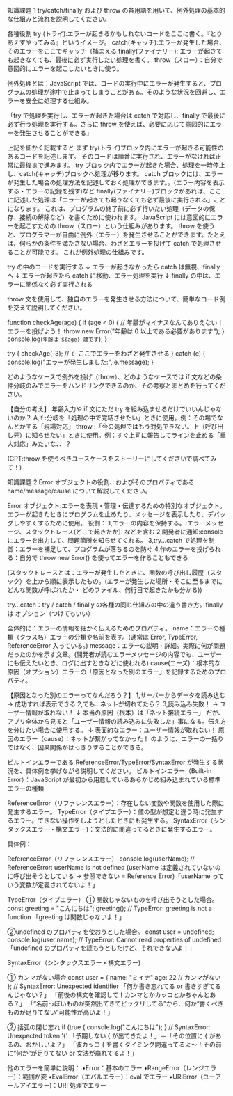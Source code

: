 知識課題 1
try/catch/finally および throw の各用語を用いて、例外処理の基本的な仕組みと流れを説明してください。

各種役割
try (トライ):エラーが起きるかもしれないコードをここに書く。『とりあえずやってみる』というイメージ。
catch(キャッチ):エラーが発生した場合、そのエラーをここでキャッチ（捕まえる
finally(ファイナリー): エラーが起きても起きなくても、最後に必ず実行したい処理を書く。
throw（スロー）：自分で意図的にエラーを起こしたいときに使う。

例外処理とは：JavaScript では、コードの実行中にエラーが発生すると、プログラムの処理が途中で止まってしまうことがある。そのような状況を回避し、エラーを安全に処理する仕組み。

「try で処理を実行し、エラーが起きた場合は catch で対応し、finally で最後に必ず行う処理を実行する。さらに throw を使えば、必要に応じて意図的にエラーを発生させることができる」

上記を細かく記載すると
まず try(トライ)ブロック内にエラーが起きる可能性のあるコードを記述します。
そのコードは順番に実行され、エラーがなければ正常に最後まで進みます。
try ブロック内でエラーが起きた場合、処理を一時停止し、catch(キャッチ)ブロックへ処理が移ります。
catch ブロックには、エラーが発生した場合の処理方法を記述しておく処理ができます。。(エラー内容を表示する・エラーの記録を残す)など
finally(ファイナリー)ブロックがあれば、ここに記述した処理は「エラーが起きても起きなくても必ず最後に実行される」ことになります。
これは、プログラムの終了前に必ず行いたい処理（データの保存、接続の解除など）を書くために使われます。
JavaScript には意図的にエラーを起こすための throw（スロー）という仕組みがあります。
throw を使うと、プログラマーが自由に例外（エラー）を発生させることができます。たとえば、何らかの条件を満たさない場合、わざとエラーを投げて catch で処理させることが可能です。
これが例外処理の仕組みです。

try の中のコードを実行する
↓
エラーが起きなかったら catch は無視、finally へ
↓
エラーが起きたら catch に移動、エラー処理を実行
↓
finally の中は、エラーに関係なく必ず実行される

throw 文を使用して、独自のエラーを発生させる方法について、簡単なコード例を交えて説明してください。

function checkAge(age) {
if (age < 0) {
// 年齢がマイナスなんてありえない！エラーを投げよう！
throw new Error("年齢は 0 以上である必要があります");
}
console.log(`年齢は ${age} 歳です`);
}

try {
checkAge(-3); // ← ここでエラーをわざと発生させる
} catch (e) {
console.log("エラーが発生しました:", e.message);
}

どのようなケースで例外を投げ（throw）、どのようなケースでは if 文などの条件分岐のみでエラーをハンドリングできるのか、その考察とまとめを行ってください。

【自分の考え】
年齢入力や if 文にただ try を組み込ませるだけでいいんじゃないのか？
A,if :分岐を「処理の中で完結させたい」ときに使用。例：その場でなんとかする「現場対応」
throw :「今の処理ではもう対処できない。上（呼び出し元）に知らせたい」ときに使用。例：すぐ上司に報告してラインを止める「重大対応」みたいな、、？

(GPT:throw を使うべきユースケースをストーリーにしてくださいで調べてみて！)

知識課題 2
Error オブジェクトの役割、およびそのプロパティである name/message/cause について解説してください。

Error オブジェクト:エラーを表現・管理・伝達するための特別なオブジェクト。
エラーが起きたときにプログラムを止めたり、メッセージを表示したり、デバッグしやすくするために使用。
役割：
1,エラーの内容を保持する。:エラーメッセージ、スタックトレース(どこで起きたか）などを含む
2,開発者に通知:console にエラーを出力して、問題箇所を知らせてくれる。
3,try...catch で処理を制御：エラーを補足して、プログラムが落ちるのを防ぐ
4,作のエラーを投げられる：自分で throw new Error() を使ってエラーを作ることもできる

(スタックトレースとは：エラーが発生したときに、関数の呼び出し履歴（スタック）を上から順に表示したもの。(エラーが発生した場所・そこに至るまでにどんな関数が呼ばれたか・ どのファイル、何行目で起きたかも分かる))

try...catch：try / catch / finally の各種の同じ仕組みの中の違う書き方。finally は オプション（つけてもいい）

全体的に：エラーの情報を細かく伝えるためのプロパティ。
name：エラーの種類（クラス名）エラーの分類や名前を表す。(通常は Error, TypeError, ReferenceError 入っている。)
message：エラーの説明・詳細。実際に何が問題だったのかを示す文章。(開発者が読むエラーメッセージの内容でも、ユーザーにも伝えたいとき、ログに出すときなどに使われる)
cause(コーズ)：根本的な原因（オプション）エラーの「原因となった別のエラー」を記録するためのプロパティ。

【原因となった別のエラーってなんだろう？】
1,サーバーからデータを読み込む → 成功すれば表示できる
2,でも…ネットが切れてたら？
3,読み込み失敗！ → ユーザー情報が取れない！
↓
本当の原因（根本）は「ネット接続エラー」
だが、アプリ全体から見ると「ユーザー情報の読み込みに失敗した」事になる。伝え方を分けたい場合に使用する。
↓
表面的なエラー：ユーザー情報が取れない！
原因のエラー（cause）：ネットが繋がってなかった！
のように、エラーの一括りではなく、因果関係がはっきりすることができる。

ビルトインエラーである ReferenceError/TypeError/SyntaxError が発生する状況を、具体例を挙げながら説明してください。
ビルトインエラー（Built-in Error）：JavaScript が最初から用意しているあらかじめ組み込まれている標準エラーの種類

ReferenceError（リファレンスエラー）：存在しない変数や関数を使用した際に発生するエラー。
TypeError（タイプエラー）：値の型が想定と違う時に発生するエラー。できない操作をしようとしたときにも発生する。
SyntaxError（シンタックスエラー・構文エラー)：文法的に間違ってるときに発生するエラー。

具体例：

ReferenceError（リファレンスエラー）
console.log(userName); // ReferenceError: userName is not defined
(userName は定義されていないのに呼び出そうとしている → 参照できない = Reference Error)「userName っていう変数が定義されてないよ！」

TypeError（タイプエラー）
① 関数じゃないものを呼び出そうとした場合。
const greeting = "こんにちは";
greeting(); // TypeError: greeting is not a function
「greeting は関数じゃないよ！」

②undefined のプロパティを使おうとした場合。
const user = undefined;
console.log(user.name); // TypeError: Cannot read properties of undefined
「undefined のプロパティを読もうとしたけど、それできないよ！」

SyntaxError（シンタックスエラー・構文エラー)

① カンマがない場合
const user = {
name: "ミイナ"
age: 22 // カンマがない
}; // SyntaxError: Unexpected identifier
「何か書き忘れてる or 書きすぎてるんじゃない？」
「前後の構文を確認して！カンマとかカッコとかちゃんとある？」
「“名前っぽいものが突然出てきてビックリしてる”から、何か“書くべきものが足りてない”可能性が高いよ！」

② 括弧の閉じ忘れ
if (true {
console.log("こんにちは");
}
// SyntaxError: Unexpected token '{'
「予期しない { が出てきたよ！」＝「その位置に { があるの、おかしいよ？」
「波カッコ { を書くタイミング間違ってるよ〜！その前に“何か”が足りてない or 文法が崩れてるよ！」

他のエラーを簡単に説明：
•Error：基本のエラー
•RangeError（レンジエラー）：範囲が変
•EvalError（エバルエラー）：eval でエラー
•URIError（ユーアールアイエラー)：URI 処理でエラー
